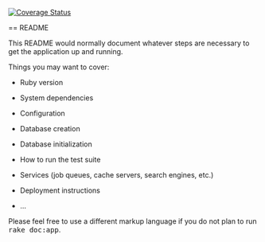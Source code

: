 [![Coverage Status](https://coveralls.io/repos/github/cbrennan31/trivia-hub/badge.svg?branch=master)](https://coveralls.io/github/cbrennan31/trivia-hub?branch=master)

== README

This README would normally document whatever steps are necessary to get the
application up and running.

Things you may want to cover:

* Ruby version

* System dependencies

* Configuration

* Database creation

* Database initialization

* How to run the test suite

* Services (job queues, cache servers, search engines, etc.)

* Deployment instructions

* ...


Please feel free to use a different markup language if you do not plan to run
<tt>rake doc:app</tt>.

